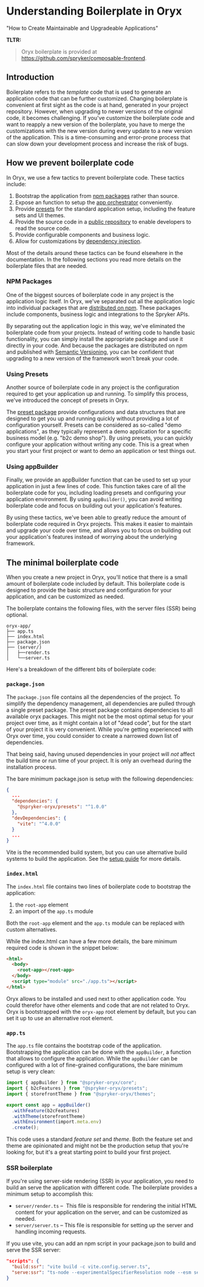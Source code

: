 # Understanding Boilerplate in Oryx

"How to Create Maintainable and Upgradeable Applications"

**TLTR:**

> Oryx boilerplate is provided at https://github.com/spryker/composable-frontend.

## Introduction

Boilerplate refers to the _template_ code that is used to generate an application code that can be further customized. Changing boilerplate is convenient at first sight as the code is at hand, generated in your project repository. However, when upgrading to newer versions of the original code, it becomes challenging. If you've customize the boilerplate code and want to reapply a new version of the boilerplate, you have to merge the customizations with the new version during every update to a new version of the application. This is a time-consuming and error-prone process that can slow down your development process and increase the risk of bugs.

## How we prevent boilerplate code

In Oryx, we use a few tactics to prevent boilerplate code. These tactics include:

1. Bootstrap the application from [npm packages](https://www.npmjs.com/org/spryker-oryx) rather than source.
2. Expose an function to setup the [app orchestrator](./app-orchestrator.md) conveniently.
3. Provide [presets](./presets.md) for the standard application setup, including the feature sets and UI themes.
4. Provide the source code in a [public repository](https://github.com/spryker/oryx) to enable developers to read the source code.
5. Provide configurable components and business logic.
6. Allow for customizations by [dependency injection](./dependency-injection.md).

Most of the details around these tactics can be found elsewhere in the documentation. In the following sections you read more details on the boilerplate files that are needed.

### NPM Packages

One of the biggest sources of boilerplate code in any project is the application logic itself. In Oryx, we've separated out all the application logic into individual packages that are [distributed on npm](https://www.npmjs.com/org/spryker-oryx). These packages include components, business logic and integrations to the Spryker APIs.

By separating out the application logic in this way, we've eliminated the boilerplate code from your projects. Instead of writing code to handle basic functionality, you can simply install the appropriate package and use it directly in your code. And because the packages are distributed on npm and published with [Semantic Versioning](https://semver.org/), you can be confident that upgrading to a new version of the framework won't break your code.

### Using Presets

Another source of boilerplate code in any project is the configuration required to get your application up and running. To simplify this process, we've introduced the concept of presets in Oryx.

The [preset package](https://www.npmjs.com/package/@spryker-oryx/presets) provide configurations and data structures that are designed to get you up and running quickly without providing a lot of configuration yourself. Presets can be considered as so-called "demo applications", as they typically represent a demo application for a specific business model (e.g. "b2c demo shop"). By using presets, you can quickly configure your application without writing any code. This is a great when you start your first project or want to demo an application or test things out.

### Using appBuilder

Finally, we provide an appBuilder function that can be used to set up your application in just a few lines of code. This function takes care of all the boilerplate code for you, including loading presets and configuring your application environment. By using `appBuilder()`, you can avoid writing boilerplate code and focus on building out your application's features.

By using these tactics, we've been able to greatly reduce the amount of boilerplate code required in Oryx projects. This makes it easier to maintain and upgrade your code over time, and allows you to focus on building out your application's features instead of worrying about the underlying framework.

## The minimal boilerplate code

When you create a new project in Oryx, you'll notice that there is a small amount of boilerplate code included by default. This boilerplate code is designed to provide the basic structure and configuration for your application, and can be customized as needed.

The boilerplate contains the following files, with the server files (SSR) being optional.

```
oryx-app/
├── app.ts
├── index.html
├── package.json
├── (server/)
│   ├──render.ts
│   └──server.ts
```

Here's a breakdown of the different bits of boilerplate code:

### `package.json`

The `package.json` file contains all the dependencies of the project. To simplify the dependency management, all dependencies are pulled through a single preset package. The preset package contains dependencies to all available oryx packages. This might not be the most optimal setup for your project over time, as it might contain a lot of "dead code", but for the start of your project it is very convenient. While you're getting experienced with Oryx over time, you could consider to create a narrowed down list of dependencies.

That being said, having unused dependencies in your project will _not_ affect the build time or run time of your project. It is only an overhead during the installation process.

The bare minimum package.json is setup with the following dependencies:

```json
{
  ...
  "dependencies": {
    "@spryker-oryx/presets": "^1.0.0"
  },
  "devDependencies": {
    "vite": "^4.0.0"
  }
  ...
}
```

Vite is the recommended build system, but you can use alternative build systems to build the application. See the [setup guide](./setup-guide.md) for more details.

### `index.html`

The `index.html` file contains two lines of boilerplate code to bootstrap the application:

1. the `root-app` element
2. an import of the `app.ts` module

Both the `root-app` element and the `app.ts` module can be replaced with custom alternatives.

While the index.html can have a few more details, the bare minimum required code is shown in the snippet below:

```html
<html>
  <body>
    <root-app></root-app>
  </body>
  <script type="module" src="./app.ts"></script>
</html>
```

Oryx allows to be installed and used next to other application code. You could therefor have other elements and code that are not related to Oryx. Oryx is bootstrapped with the `oryx-app` root element by default, but you can set it up to use an alternative root element.

### `app.ts`

The `app.ts` file contains the bootstrap code of the application. Bootstrapping the application can be done with the `appBuilder`, a function that allows to configure the application. While the `appBuilder` can be configured with a lot of fine-grained configurations, the bare minimum setup is very clean:

```ts
import { appBuilder } from "@spryker-oryx/core";
import { b2cFeatures } from "@spryker-oryx/presets";
import { storefrontTheme } from "@spryker-oryx/themes";

export const app = appBuilder()
  .withFeature(b2cFeatures)
  .withTheme(storefrontTheme)
  .withEnvironment(import.meta.env)
  .create();
```

This code uses a standard _feature set_ and _theme_. Both the feature set and theme are opinionated and might not be the production setup that you're looking for, but it's a great starting point to build your first project.

### SSR boilerplate

If you're using server-side rendering (SSR) in your application, you need to build an serve the application with different code. The boilerplate provides a minimum setup to accomplish this:

- `server/render.ts` –  This file is responsible for rendering the initial HTML content for your application on the server, and can be customized as needed.
- `server/server.ts` – This file is responsible for setting up the server and handling incoming requests.

If you use vite, you can add an npm script in your package.json to build and serve the SSR server:

```json
"scripts": {
  "build:ssr": "vite build -c vite.config.server.ts",
  "serve:ssr": "ts-node --experimentalSpecifierResolution node --esm server/server",
}
```
